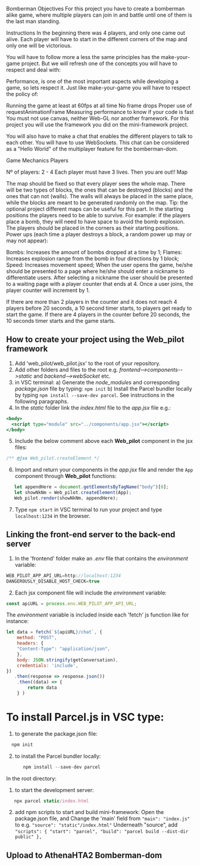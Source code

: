 Bomberman
Objectives
For this project you have to create a bomberman alike game, where multiple players can join in and battle until one of them is the last man standing.

Instructions
In the beginning there was 4 players, and only one came out alive. Each player will have to start in the different corners of the map and only one will be victorious.

You will have to follow more a less the same principles has the make-your-game project. But we will refresh one of the concepts you will have to respect and deal with:

Performance, is one of the most important aspects while developing a game, so lets respect it.
Just like make-your-game you will have to respect the policy of:

Running the game at least at 60fps at all time
No frame drops
Proper use of requestAnimationFrame
Measuring performance to know if your code is fast
You must not use canvas, neither Web-GL nor another framework. For this project you will use the framework you did on the mini-framework project.

You will also have to make a chat that enables the different players to talk to each other. You will have to use WebSockets. This chat can be considered as a "Hello World" of the multiplayer feature for the bomberman-dom.

Game Mechanics
Players

Nº of players: 2 - 4
Each player must have 3 lives. Then you are out!!
Map

The map should be fixed so that every player sees the whole map.
There will be two types of blocks, the ones that can be destroyed (blocks) and the ones that can not (walls).
The walls will always be placed in the same place, while the blocks are meant to be generated randomly on the map. Tip: the optional project different maps can be useful for this part.
In the starting positions the players need to be able to survive. For example: if the players place a bomb, they will need to have space to avoid the bomb explosion.
The players should be placed in the corners as their starting positions.
Power ups (each time a player destroys a block, a random power up may or may not appear):

Bombs: Increases the amount of bombs dropped at a time by 1;
Flames: Increases explosion range from the bomb in four directions by 1 block;
Speed: Increases movement speed;
When the user opens the game, he/she should be presented to a page where he/she should enter a nickname to differentiate users. After selecting a nickname the user should be presented to a waiting page with a player counter that ends at 4. Once a user joins, the player counter will increment by 1.

If there are more than 2 players in the counter and it does not reach 4 players before 20 seconds, a 10 second timer starts, to players get ready to start the game.
If there are 4 players in the counter before 20 seconds, the 10 seconds timer starts and the game starts.

## How to create your project using the **Web_pilot** framework

1. Add 'web_pilot/web_pilot.jsx' to the root of your repository.
2. Add other folders and files to the root e.g. *frontend-->components-->static* and *backend-->webSocket* etc.
3. in VSC terminal:
   a) Generate the *node_modules* and corresponding *package.json* file by typing: `npm init`
   b) Install the Parcel bundler locally by typing `npm install --save-dev parcel`. See instructions in the following paragraphs.
4. In the *static* folder link the *index.html* file to the *app.jsx* file e.g.:
```jsx
<body>
  <script type="module" src="../components/app.jsx"></script>
</body>
```
5. Include the below comment above each **Web_pilot** component in the jsx files:
```jsx
/** @jsx Web_pilot.createElement */
```
6. Import and return your components in the *app.jsx* file and render the `App` component through **Web_pilot** functions:
```js
   let appendHere = document.getElementsByTagName("body")[0];
   let showNkNm = Web_pilot.createElement(App);
   Web_pilot.render(showNkNm, appendHere);
```
7. Type `npm start` in VSC terminal to run your project and type `localhost:1234` in the browser.


## Linking the front-end server to the back-end server

1. In the 'frontend' folder make an *.env* file that contains the *environment* variable: 
```js
WEB_PILOT_APP_API_URL=http://localhost:1234
DANGEROUSLY_DISABLE_HOST_CHECK=true
```
2. Each jsx component file will include the *environment* variable:
``` jsx
const apiURL = process.env.WEB_PILOT_APP_API_URL;
```
The *environment* variable is included inside each 'fetch' js function like for instance:
``` js
let data = fetch(`${apiURL}/chat`, {
    method: "POST",
    headers: {
    "Content-Type": "application/json",
    },
    body: JSON.stringify(getConversation),
    credentials: 'include',
})
   .then(response => response.json())
    .then((data) => {
        return data
    } )
```

# To install Parcel.js in VSC type:
1. to generate the package.json file: 
 ```js  
   npm init
```
2. to install the Parcel bundler locally: 
   ```js
      npm install --save-dev parcel
   ```

In the root directory:
1. to start the development server: 
```js
   npx parcel static/index.html
```

2. add npm scripts to start and build mini-framework:
   Open the package.json file, and
   Change the 'main' field from 
   `"main": "index.js"` to e.g. `"source": "static"/index.html"`
   Underneath "source", add 
   `"scripts": {
       "start": "parcel",
       "build": "parcel build --dist-dir public"
     },
     `


## Upload to AthenaHTA2 Bomberman-dom
